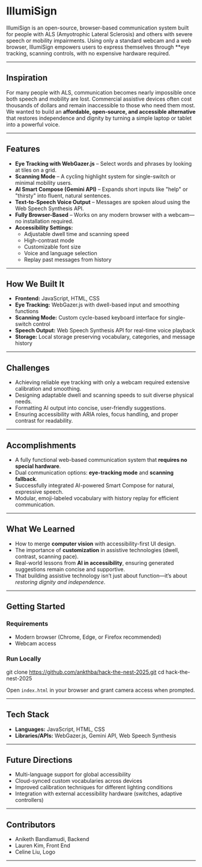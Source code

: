 # IllumiSign

IllumiSign is an open-source, browser-based communication system built for people with ALS (Amyotrophic Lateral Sclerosis) and others with severe speech or mobility impairments. Using only a standard webcam and a web browser, IllumiSign empowers users to express themselves through **eye tracking, scanning controls, with no expensive hardware required.

---

## Inspiration

For many people with ALS, communication becomes nearly impossible once both speech and mobility are lost. Commercial assistive devices often cost thousands of dollars and remain inaccessible to those who need them most. We wanted to build an **affordable, open-source, and accessible alternative** that restores independence and dignity by turning a simple laptop or tablet into a powerful voice.

---

## Features

- **Eye Tracking with WebGazer.js** – Select words and phrases by looking at tiles on a grid.
- **Scanning Mode** – A cycling highlight system for single-switch or minimal mobility users.
- **AI Smart Compose (Gemini API)** – Expands short inputs like "help" or "thirsty" into fluent, natural sentences.
- **Text-to-Speech Voice Output** – Messages are spoken aloud using the Web Speech Synthesis API.
- **Fully Browser-Based** – Works on any modern browser with a webcam—no installation required.
- **Accessibility Settings:**
  - Adjustable dwell time and scanning speed
  - High-contrast mode
  - Customizable font size
  - Voice and language selection
  - Replay past messages from history

---

## How We Built It

- **Frontend:** JavaScript, HTML, CSS
- **Eye Tracking:** WebGazer.js with dwell-based input and smoothing functions
- **Scanning Mode:** Custom cycle-based keyboard interface for single-switch control
- **Speech Output:** Web Speech Synthesis API for real-time voice playback
- **Storage:** Local storage preserving vocabulary, categories, and message history

---

## Challenges

- Achieving reliable eye tracking with only a webcam required extensive calibration and smoothing.
- Designing adaptable dwell and scanning speeds to suit diverse physical needs.
- Formatting AI output into concise, user-friendly suggestions.
- Ensuring accessibility with ARIA roles, focus handling, and proper contrast for readability.

---

## Accomplishments

- A fully functional web-based communication system that **requires no special hardware**.
- Dual communication options: **eye-tracking mode** and **scanning fallback**.
- Successfully integrated AI-powered Smart Compose for natural, expressive speech.
- Modular, emoji-labeled vocabulary with history replay for efficient communication.

---

## What We Learned

- How to merge **computer vision** with accessibility-first UI design.
- The importance of **customization** in assistive technologies (dwell, contrast, scanning pace).
- Real-world lessons from **AI in accessibility**, ensuring generated suggestions remain concise and supportive.
- That building assistive technology isn’t just about function—it’s about *restoring dignity and independence*.

---

## Getting Started

### Requirements

- Modern browser (Chrome, Edge, or Firefox recommended)
- Webcam access

### Run Locally

git clone https://github.com/ankthba/hack-the-nest-2025.git
cd hack-the-nest-2025

Open `index.html` in your browser and grant camera access when prompted.

---

## Tech Stack

- **Languages:** JavaScript, HTML, CSS
- **Libraries/APIs:** WebGazer.js, Gemini API, Web Speech Synthesis

---

## Future Directions

- Multi-language support for global accessibility
- Cloud-synced custom vocabularies across devices
- Improved calibration techniques for different lighting conditions
- Integration with external accessibility hardware (switches, adaptive controllers)

---

## Contributors

- Aniketh Bandlamudi, Backend
- Lauren Kim, Front End
- Celine Liu, Logo
---
